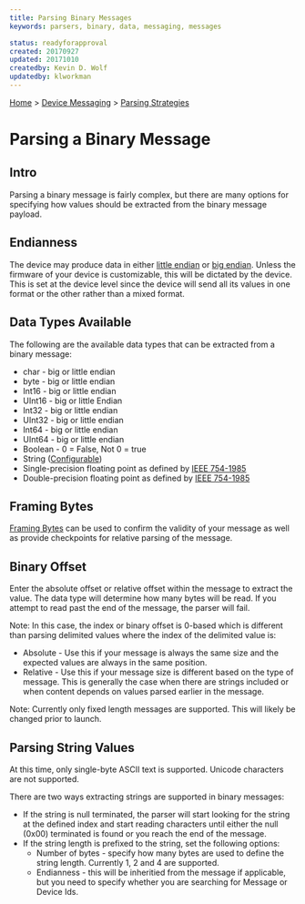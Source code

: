 ```yaml
---
title: Parsing Binary Messages
keywords: parsers, binary, data, messaging, messages

status: readyforapproval
created: 20170927
updated: 20171010
createdby: Kevin D. Wolf
updatedby: klworkman
---
```

[Home](../../Index.md) > [Device Messaging](../Index.md) > [Parsing Strategies](ParsingStrategies.md)

# Parsing a Binary Message

## Intro 
Parsing a binary message is fairly complex, but there are many options for specifying how values should be extracted from the binary message payload.

## Endianness
The device may produce data in either [little endian](https://en.wikipedia.org/wiki/Endianness#Little) or [big endian](https://en.wikipedia.org/wiki/Endianness#Big).  Unless the firmware of your device is customizable, this will be dictated by the device.  This is set at the device level since the device will send all its values in one format or the other rather than a mixed format. 

## Data Types Available
The following are the available data types that can be extracted from a binary message:
* char - big or little endian
* byte - big or little endian
* Int16 - big or little endian
* UInt16 - big or little Endian
* Int32 - big or little endian
* UInt32 - big or little endian
* Int64 - big or little endian
* UInt64 - big or little endian
* Boolean - 0 = False, Not 0 = true
* String ([Configurable](ParsingStringMessage.md))
* Single-precision floating point as defined by [IEEE 754-1985](https://en.wikipedia.org/wiki/IEEE_754-1985)
* Double-precision floating point as defined by [IEEE 754-1985](https://en.wikipedia.org/wiki/IEEE_754-1985)

## Framing Bytes
[Framing Bytes](FramingBytes.md) can be used to confirm the validity of your message as well as provide checkpoints for relative parsing of the message.

## Binary Offset
Enter the absolute offset or relative offset within the message to extract the value.  The data type will determine how many bytes will be read.  If you attempt to read past the end of the message, the parser will fail.

Note: In this case, the index or binary offset is 0-based which is different than parsing delimited values where the index of the delimited value is: 
* Absolute - Use this if your message is always the same size and the expected values are always in the same position.
* Relative - Use this if your message size is different based on the type of message.  This is generally the case when there are strings included or when content depends on values parsed earlier in the message.

Note:  Currently only fixed length messages are supported.  This will likely be changed prior to launch.

## Parsing String Values 
At this time, only single-byte ASCII text is supported. Unicode characters are not supported.

There are two ways extracting strings are supported in binary messages:  
* If the string is null terminated, the parser will start looking for the string at the defined index and start reading characters until either the null (0x00) terminated is found or you reach the end of the message.
* If the string length is prefixed to the string, set the following options:
  * Number of bytes - specify how many bytes are used to define the string length.  Currently 1, 2 and 4 are supported.
  * Endianness - this will be inheritied from the message if applicable, but you need to specify whether you are searching for Message or Device Ids.

